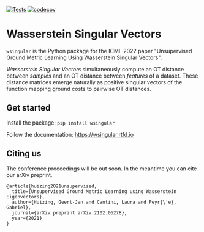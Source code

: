 [![Tests](https://github.com/gjhuizing/wsingular/actions/workflows/tests.yml/badge.svg)](https://github.com/gjhuizing/wsingular/actions/workflows/tests.yml)
[![codecov](https://codecov.io/gh/gjhuizing/wsingular/branch/main/graph/badge.svg?token=JGIN7X8NXS)](https://codecov.io/gh/gjhuizing/wsingular)

# Wasserstein Singular Vectors

`wsingular` is the Python package for the ICML 2022 paper "Unsupervised Ground Metric Learning Using Wasserstein Singular Vectors".

*Wasserstein Singular Vectors* simultaneously compute an OT distance between *samples* and an OT distance between *features* of a dataset.
These distance matrices emerge naturally as positive singular vectors of the function mapping ground costs to pairwise OT distances.

## Get started

Install the package: `pip install wsingular`

Follow the documentation: https://wsingular.rtfd.io

## Citing us

The conference proceedings will be out soon. In the meantime you can cite our arXiv preprint.

    @article{huizing2021unsupervised,
      title={Unsupervised Ground Metric Learning using Wasserstein Eigenvectors},
      author={Huizing, Geert-Jan and Cantini, Laura and Peyr{\'e}, Gabriel},
      journal={arXiv preprint arXiv:2102.06278},
      year={2021}
    }
